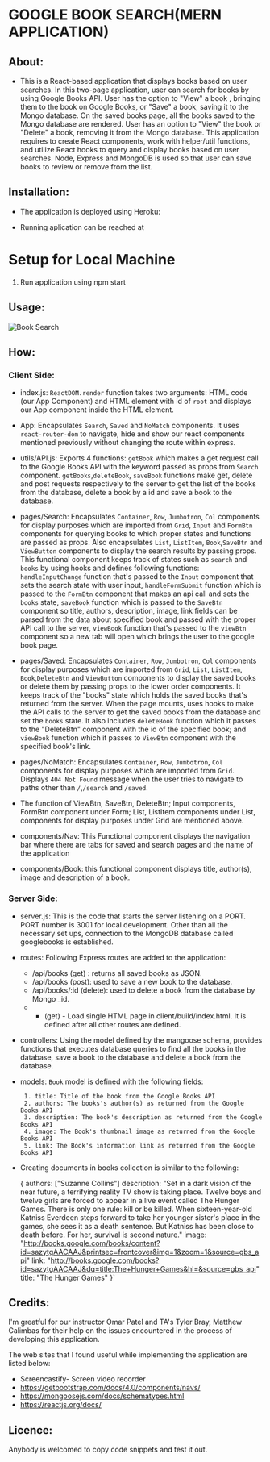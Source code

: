
# GOOGLE BOOK SEARCH(MERN APPLICATION)

## About: ##

* This is a React-based application that displays books based on user searches. In this two-page application, user can search for books by using Google Books API. User has the option to "View" a book , bringing them to the book on Google Books, or "Save" a book, saving it to the Mongo database. On the saved books page, all the books saved to the Mongo database are rendered. User has an option to "View" the book or "Delete" a book, removing it from the Mongo database. This application requires to create React components, work with helper/util functions, and utilize React hooks to query and display books based on user searches. Node, Express and MongoDB is used so that user can save books to review or remove from the list. 

## Installation: ##

  * The application is deployed using Heroku: 

  * Running aplication can be reached at 

  # Setup for Local Machine

1. Run application using npm start
   

## Usage: ##

  ![Book Search](client/public/BookSearch.gif)
    
## How: ##
### Client Side: ###

 - index.js: `ReactDOM.render` function takes two arguments: HTML code (our App Component) and HTML element with id of  `root` and displays our App component inside the HTML element.

 - App: Encapsulates `Search`, `Saved` and `NoMatch` components. It uses `react-router-dom` to navigate, hide and show our react components mentioned previously without changing the route within express.

 - utils/API.js: Exports 4 functions: `getBook` which makes a get request call to the Google Books API with the keyword passed as props from `Search` component. `getBooks`,`deleteBook`, `saveBook` functions make get, delete and post requests respectively to the server to get the list of the books from the database, delete a book  by a id and save a book to the database. 

 - pages/Search: Encapsulates `Container`, `Row`, `Jumbotron`, `Col` components for display purposes which are imported from `Grid`, `Input` and `FormBtn` components for querying books to which proper states and functions are passed as props. Also encapsulates `List`, `ListItem`, `Book`,`SaveBtn` and `ViewButton` components to display the search results by passing props. This functional component keeps track of states such as `search` and `books` by using hooks and defines following functions: `handleInputChange` function that's passed to the `Input` component that sets the search state with user input, `handleFormSubmit` function which is passed to the `FormBtn` component that makes an api call and sets the `books` state, `saveBook` function which is passed to the `SaveBtn` component so title, authors, description, image, link fields can be parsed from the data about specified book and passed with the proper API call to the server, `viewBook` function that's passed to the `viewBtn` component so a new tab will open which brings the user to the google book page.

 - pages/Saved: Encapsulates `Container`, `Row`, `Jumbotron`, `Col` components for display purposes which are imported from `Grid`, `List`, `ListItem`, `Book`,`DeleteBtn` and `ViewButton` components to display the saved books or delete them by passing props to the lower order components. It keeps track of the "books" state which holds the saved books that's returned from the server. When the page mounts, uses hooks to make the API calls to the server to get the saved books from the database and set the `books` state. It also includes `deleteBook` function which it passes to the "DeleteBtn" component with the id of the specified book; and `viewBook` function which it passes to `ViewBtn` component with the specified book's link.

 - pages/NoMatch: Encapsulates `Container`, `Row`, `Jumbotron`, `Col` components for display purposes which are imported from `Grid`. Displays `404 Not Found` message when the user tries to navigate to paths other than `/`,`/search` and `/saved`.

 - The function of ViewBtn, SaveBtn, DeleteBtn; Input components, FormBtn component under Form; List, ListItem components under List, components for display purposes under Grid are mentioned above.

 - components/Nav: This Functional component displays the navigation bar where there are tabs for saved and search pages and the name of the application

 - components/Book: this functional component displays title, author(s), image and description of a book. 

 ### Server Side: ###

 - server.js: This is the code that starts the server listening on a PORT. PORT number is 3001 for local development. Other than all the necessary set ups, connection to the MongoDB database called googlebooks is established.

 - routes:  Following Express routes are added to the application:

      - /api/books (get) : returns all saved books as JSON.
      - /api/books (post): used to save a new book to the database.
      - /api/books/:id (delete): used to delete a book from the database by Mongo _id.
      - * (get) - Load single HTML page in client/build/index.html. It is defined after all other routes are defined.

 - controllers: Using the model defined by the mangoose schema, provides functions that executes database queries to find all the books in the database, save a book to the database and delete a book from the database.

 - models: `Book` model is defined with the following fields:

        1. title: Title of the book from the Google Books API
        2. authors: The books's author(s) as returned from the Google Books API
        3. description: The book's description as returned from the Google Books API
        4. image: The Book's thumbnail image as returned from the Google Books API
        5. link: The Book's information link as returned from the Google Books API

 - Creating documents in books collection is similar to the following: 

      {
        authors: ["Suzanne Collins"]
        description: "Set in a dark vision of the near future, a terrifying reality TV show is taking place. Twelve boys and twelve girls are forced to appear in a live event called The Hunger Games. There is only one rule: kill or be killed. When sixteen-year-old Katniss Everdeen steps forward to take her younger sister's place in the games, she sees it as a death sentence. But Katniss has been close to death before. For her, survival is second nature."
        image: "http://books.google.com/books/content?id=sazytgAACAAJ&printsec=frontcover&img=1&zoom=1&source=gbs_api"
        link: "http://books.google.com/books?id=sazytgAACAAJ&dq=title:The+Hunger+Games&hl=&source=gbs_api"
        title: "The Hunger Games"
      }`

## Credits: ## 

I'm greatful for our instructor Omar Patel and TA's Tyler Bray, Matthew Calimbas for their help on the issues encountered in the process of developing this application.

The web sites that I found useful while implementing the application are listed below:

  * Screencastify- Screen video recorder
  * https://getbootstrap.com/docs/4.0/components/navs/
  * https://mongoosejs.com/docs/schematypes.html
  * https://reactjs.org/docs/
   
## Licence: ##

Anybody is welcomed to copy code snippets and test it out.
